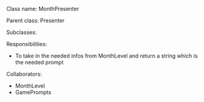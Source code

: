 Class name: MonthPresenter

Parent class: Presenter

Subclasses: 

Responsibilities:
* To take in the needed infos from MonthLevel and return a string which is the needed prompt

Collaborators:
* MonthLevel
* GamePrompts